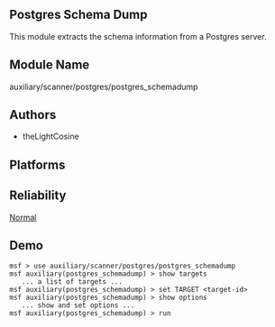## Postgres Schema Dump

This module extracts the schema information from a Postgres 
server.


## Module Name
auxiliary/scanner/postgres/postgres_schemadump

## Authors
* theLightCosine





## Platforms


## Reliability
[Normal](https://github.com/rapid7/metasploit-framework/wiki/Exploit-Ranking)

## Demo

```
msf > use auxiliary/scanner/postgres/postgres_schemadump
msf auxiliary(postgres_schemadump) > show targets
   ... a list of targets ...
msf auxiliary(postgres_schemadump) > set TARGET <target-id>
msf auxiliary(postgres_schemadump) > show options
   ... show and set options ...
msf auxiliary(postgres_schemadump) > run
```
    
    